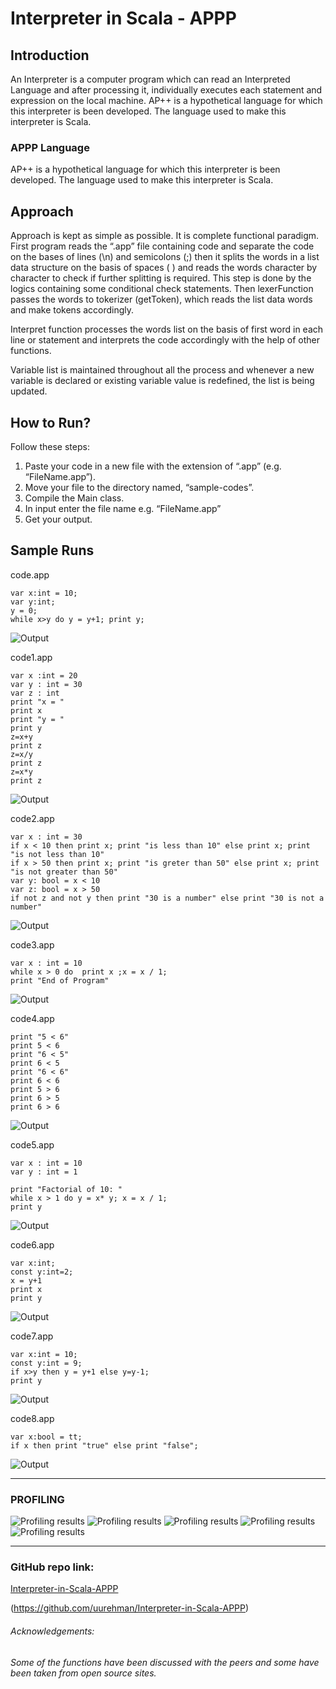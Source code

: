 # Interpreter in Scala - APPP

## Introduction
An Interpreter is a computer program which can read an Interpreted Language and after processing it, individually executes each statement and expression on the local machine. AP++ is a hypothetical language for which this interpreter is been developed. The language used to make this interpreter is Scala.

### APPP Language
AP++ is a hypothetical language for which this interpreter is been developed. The language used to make this interpreter is Scala.

## Approach
Approach is kept as simple as possible. It is complete functional paradigm. First program reads the “.app” file containing code and separate the code on the bases of lines (\n) and semicolons (;) then it splits the words in a list data structure on the basis of spaces ( ) and reads the words character by character to check if further splitting is required. This step is done by the logics containing some conditional check statements. Then lexerFunction passes the words to tokerizer (getToken), which reads the list data words and make tokens accordingly.

Interpret function processes the words list on the basis of first word in each line or statement and interprets the code accordingly with the help of other functions.

Variable list is maintained throughout all the process and whenever a new variable is declared or existing variable value is redefined, the list is being updated.

## How to Run?
Follow these steps:
1.  Paste your code in a new file with the extension of “.app” (e.g. “FileName.app”).
2.  Move your file to the directory named, “sample-codes”.
3.  Compile the Main class.
4.  In input enter the file name e.g. “FileName.app”
5.  Get your output.

## Sample Runs

code.app
```
var x:int = 10;
var y:int;
y = 0;
while x>y do y = y+1; print y;
```
![Output](/images/output-code.PNG)

code1.app
```
var x :int = 20
var y : int = 30
var z : int
print "x = "
print x
print "y = "
print y
z=x+y
print z
z=x/y
print z
z=x*y
print z
```
![Output](/images/output-code1.PNG)

code2.app
```
var x : int = 30
if x < 10 then print x; print "is less than 10" else print x; print "is not less than 10"
if x > 50 then print x; print "is greter than 50" else print x; print "is not greater than 50"
var y: bool = x < 10
var z: bool = x > 50
if not z and not y then print "30 is a number" else print "30 is not a number"
```
![Output](/images/output-code2.PNG)

code3.app
```
var x : int = 10
while x > 0 do  print x ;x = x / 1; 
print "End of Program"
```
![Output](/images/output-code3.PNG)

code4.app
```
print "5 < 6"
print 5 < 6
print "6 < 5"
print 6 < 5
print "6 < 6"
print 6 < 6
print 5 > 6
print 6 > 5
print 6 > 6 
```
![Output](/images/output-code4.PNG)

code5.app
```
var x : int = 10
var y : int = 1

print "Factorial of 10: "
while x > 1 do y = x* y; x = x / 1; 
print y
```
![Output](/images/output-code5.PNG)

code6.app
```
var x:int;
const y:int=2;
x = y+1
print x
print y
```
![Output](/images/output-code6.PNG)

code7.app
```
var x:int = 10;
const y:int = 9;
if x>y then y = y+1 else y=y-1;
print y
```
![Output](/images/output-code7.PNG)

code8.app
```
var x:bool = tt;
if x then print "true" else print "false";
```
![Output](/images/output-code8.PNG)

---------------------------
### PROFILING
![Profiling results](/images/ProfilingData.PNG)
![Profiling results](/images/ProfilingData1.PNG)
![Profiling results](/images/ProfilingData3.PNG)
![Profiling results](/images/ProfilingData4.PNG)
![Profiling results](/images/ProfilingData5.PNG)

-------------------
### GitHub repo link:
[Interpreter-in-Scala-APPP](https://github.com/uurehman/Interpreter-in-Scala-APPP)

(https://github.com/uurehman/Interpreter-in-Scala-APPP)

###### Acknowledgements:
_Some of the functions have been discussed with the peers and some have been taken from open source sites._
